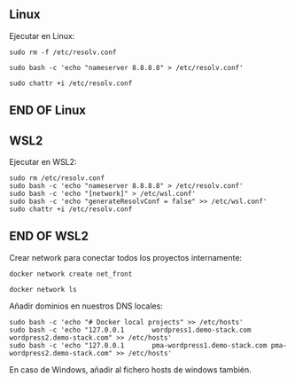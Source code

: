 ## Linux
Ejecutar en Linux:
```
sudo rm -f /etc/resolv.conf
```
```
sudo bash -c 'echo "nameserver 8.8.8.8" > /etc/resolv.conf'
```
```
sudo chattr +i /etc/resolv.conf
```
## END OF Linux
## WSL2
Ejecutar en WSL2:
```
sudo rm /etc/resolv.conf
sudo bash -c 'echo "nameserver 8.8.8.8" > /etc/resolv.conf'
sudo bash -c 'echo "[network]" > /etc/wsl.conf'
sudo bash -c 'echo "generateResolvConf = false" >> /etc/wsl.conf'
sudo chattr +i /etc/resolv.conf
```
## END OF WSL2

Crear network para conectar todos los proyectos internamente:
```
docker network create net_front
```
```
docker network ls
```
Añadir dominios en nuestros DNS locales:
```
sudo bash -c 'echo "# Docker local projects" >> /etc/hosts'
sudo bash -c 'echo "127.0.0.1       wordpress1.demo-stack.com wordpress2.demo-stack.com" >> /etc/hosts'
sudo bash -c 'echo "127.0.0.1       pma-wordpress1.demo-stack.com pma-wordpress2.demo-stack.com" >> /etc/hosts'
```
En caso de Windows, añadir al fichero hosts de windows también.
